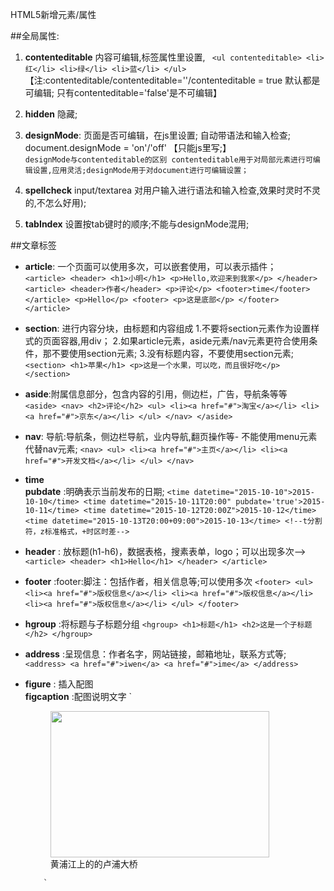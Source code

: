 HTML5新增元素/属性

##全局属性:
1. **contenteditable**    内容可编辑,标签属性里设置,
       ``` 
       <ul contenteditable>
             <li>红</li>
             <li>绿</li>
             <li>蓝</li>
         </ul>
       ```
      【注:contenteditable/contenteditable=''/contenteditable = true 默认都是可编辑; 只有contenteditable='false'是不可编辑】

2. **hidden**   隐藏;
3. **designMode**:  页面是否可编辑，在js里设置; 自动带语法和输入检查;<br/>
                    document.designMode = 'on'/'off' 【只能js里写;】<br/>
               `designMode与contenteditable的区别
                    contenteditable用于对局部元素进行可编辑设置,应用灵活;designMode用于对document进行可编辑设置；
               `
4. **spellcheck**  input/textarea 对用户输入进行语法和输入检查,效果时灵时不灵的,不怎么好用);
5. **tabIndex**    设置按tab键时的顺序;不能与designMode混用;


##文章标签
*  **article**: 一个页面可以使用多次，可以嵌套使用，可以表示插件；<br/>
  `
        <article>
            <header>
                <h1>小明</h1>
                <p>Hello,欢迎来到我家</p>
            </header>
            <article>
                <header>作者</header>
                <p>评论</p>
                <footer>time</footer>
            </article>
            <p>Hello</p>
            <footer>
                <p>这是底部</p>
            </footer>
        </article>
  `
* **section**:
          进行内容分块，由标题和内容组成
          1.不要将section元素作为设置样式的页面容器,用div；
          2.如果article元素，aside元素/nav元素更符合使用条件，那不要使用section元素;
          3.没有标题内容，不要使用section元素;
          `
              <section>
                  <h1>苹果</h1>
                  <p>这是一个水果，可以吃，而且很好吃</p>
              </section>
          `
* **aside**:附属信息部分，包含内容的引用，侧边栏，广告，导航条等等<br/>
          `
               <aside>
                   <nav>
                   <h2>评论</h2>
                   <ul>
                       <li><a href="#">淘宝</a></li>
                       <li><a href="#">京东</a></li>
                   </ul>
                   </nav>
               </aside>
          `
* **nav**:   导航:导航条，侧边栏导航，业内导航,翻页操作等- 不能使用menu元素代替nav元素;
          `
          <nav>
              <ul>
                  <li><a href="#">主页</a></li>
                  <li><a href="#">开发文档</a></li>
              </ul>
          </nav>
          `
* **time** <br/>
  **pubdate** :明确表示当前发布的日期;
          `
                 <time datetime="2015-10-10">2015-10-10</time>
                 <time datetime="2015-10-11T20:00" pubdate='true'>2015-10-11</time>
                 <time datetime="2015-10-12T20:00Z">2015-10-12</time>
                 <time datetime="2015-10-13T20:00+09:00">2015-10-13</time>
                 <!--t分割符，z标准格式，+时区时差-->
          `
 

* **header**  : 放标题(h1-h6)，数据表格，搜素表单，logo；可以出现多次-->
          `
              <article>
                  <header>
                      <h1>Hello</h1>
                  </header>
              </article>
          `

* **footer** :footer:脚注：包括作者，相关信息等;可以使用多次
          `
                <footer>
                    <ul>
                        <li><a href="#">版权信息</a></li>
                        <li><a href="#">版权信息</a></li>
                        <li><a href="#">版权信息</a></li>
                    </ul>
                </footer>
          `
* **hgroup** :将标题与子标题分组
          `
                <hgroup>
                            <h1>标题</h1>
                            <h2>这是一个子标题</h2>
                </hgroup>
          `
* **address** :呈现信息：作者名字，网站链接，邮箱地址，联系方式等;
          `
                <address>
                    <a href="#">iwen</a>
                    <a href="#">ime</a>
                </address>
          `

* **figure** :  插入配图 <br/>
  **figcaption** :配图说明文字
          `
             <figure>
                  <img src="shanghai_lupu_bridge.jpg" width="350" height="234" /><br>
                  <figcaption>黄浦江上的的卢浦大桥</figcaption>
             </figure>

          `
